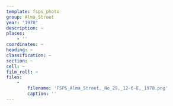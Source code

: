 ```yaml
---
template: fsps_photo
group: Alma_Street
year: '1978'
description: ~
places:
    - ''
coordinates: ~
heading: ~
classification: ~
section: ~
cell: ~
film_roll: ~
files:
    -
        filename: 'FSPS_Alma_Street,_No_29,_12-6-E,_1978.png'
        caption: ''
---
```

